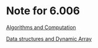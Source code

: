 # Note for 6.006
[Algorithms and Computation](./chapter1.md)

[Data structures and Dynamic Array](./chapter2.md)
